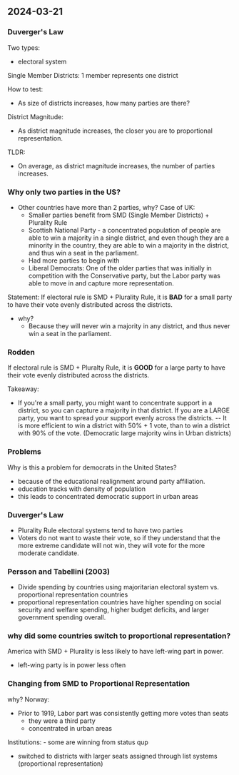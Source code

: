 ## 2024-03-21

### Duverger's Law
Two types:
- electoral system

Single Member Districts: 1 member represents one district

How to test:
- As size of districts increases, how many parties are there?

District Magnitude:
- As district magnitude increases, the closer you are to proportional representation.

TLDR:
- On average, as district magnitude increases, the number of parties increases.

### Why only two parties in the US?

- Other countries have more than 2 parties, why?
Case of UK:
    - Smaller parties benefit from SMD (Single Member Districts) + Plurality Rule
    - Scottish National Party - a concentrated population of people are able to win a majority in a single district, and even though they are a minority in the country, they are able to win a majority in the district, and thus win a seat in the parliament.
    - Had more parties to begin with
    - Liberal Democrats: One of the older parties that was initially in competition with the Conservative party, but the Labor party was able to move in and capture more representation.

Statement:
If electoral rule is SMD + Plurality Rule, it is **BAD** for a small party to have their vote evenly distributed across the districts.
- why?
    - Because they will never win a majority in any district, and thus never win a seat in the parliament.

### Rodden
If electoral rule is SMD + Pluralty Rule, it is **GOOD** for a large party to have their vote evenly distributed across the districts.

Takeaway:
- If you're a small party, you might want to concentrate support in a district, so you can capture a majority in that district. If you are a LARGE party, you want to spread your support evenly across the districts.
-- It is more efficient to win a district with 50% + 1 vote, than to win a district with 90% of the vote. (Democratic large majority wins in Urban districts)

### Problems
Why is this a problem for democrats in the United States?
- because of the educational realignment around party affiliation.
- education tracks with density of population
- this leads to concentrated democratic support in urban areas

### Duverger's Law
- Plurality Rule electoral systems tend to have two parties
- Voters do not want to waste their vote, so if they understand that the more extreme candidate will not win, they will vote for the more moderate candidate.

### Persson and Tabellini (2003)
- Divide spending by countries using majoritarian electoral system vs. proportional representation countries
- proportional representation countries have higher spending on social security and welfare spending, higher budget deficits, and larger government spending overall.

### why did some countries switch to proportional representation? 

America with SMD + Plurality is less likely to have left-wing part in power.
- left-wing party is in power less often

### Changing from SMD to Proportional Representation
why?
Norway:
- Prior to 1919, Labor part was consistently getting more votes than seats
    - they were a third party
    - concentrated in urban areas

Institutions:
    - some are winning from status qup
- switched to districts with larger seats assigned through list systems (proportional representation)